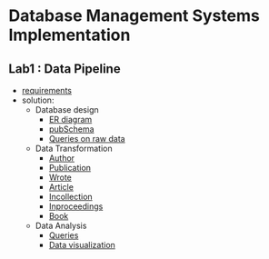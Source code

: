# Database Management Systems Implementation
## Lab1 : Data Pipeline
   * [requirements](doc/DBSysLab1_2021.pdf)
   * solution:
     - Database design
       - [ER diagram](doc/er.pdf)
       - [pubSchema](src/sql/createPubSchema.sql)
       - [Queries on raw data](src/sql/solution-raw.sql)
     - Data Transformation
       - [Author](src/sql/utils/author.sql)
       - [Publication](src/sql/utils/publication.sql)
       - [Wrote](src/sql/utils/wrote.sql)
       - [Article](src/sql/utils/article.sql)
       - [Incollection](src/sql/utils/incollection.sql)
       - [Inproceedings](src/sql/utils/inproceedings.sql)
       - [Book](src/sql/utils/book.sql)
     - Data Analysis
       - [Queries](src/sql/solution-analysis.sql)
       - [Data visualization](src/py/histogram.py)